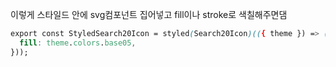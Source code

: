 이렇게 스타일드 안에 svg컴포넌트 집어넣고 fill이나 stroke로 색칠해주면댐
```css
export const StyledSearch20Icon = styled(Search20Icon)(({ theme }) => ({
  fill: theme.colors.base05,
}));
```
